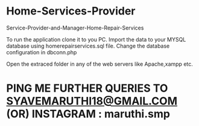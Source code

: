 # Home-Services-Provider
Service-Provider-and-Manager-Home-Repair-Services

To run the application clone it to you PC.
Import the data to your MYSQL database using homerepairservices.sql file.
Change the database configuration in dbconn.php

Open the extraced folder in any of the web servers like Apache,xampp etc.
# PING ME FURTHER QUERIES TO SYAVEMARUTHI18@GMAIL.COM (OR) INSTAGRAM : maruthi.smp
